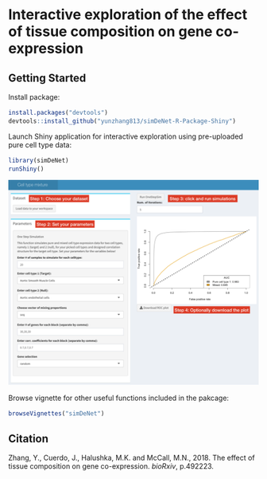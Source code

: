 # Interactive exploration of the effect of tissue composition on gene co-expression

## Getting Started

Install package:
```R
install.packages("devtools")
devtools::install_github("yunzhang813/simDeNet-R-Package-Shiny")
```

Launch Shiny application for interactive exploration using pre-uploaded pure cell type data:
```R
library(simDeNet)
runShiny()
```
![](vignettes/Shiny-steps.png)


Browse vignette for other useful functions included in the pakcage:
```R
browseVignettes("simDeNet")
```

## Citation
Zhang, Y., Cuerdo, J., Halushka, M.K. and McCall, M.N., 2018. The effect of tissue composition on gene co-expression. *bioRxiv*, p.492223.